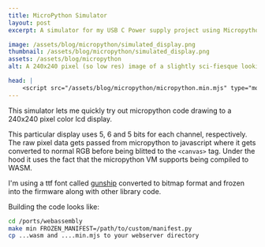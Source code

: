 ```yaml
---
title: MicroPython Simulator
layout: post
excerpt: A simulator for my USB C Power supply project using Micropython running in websassembly.

image: /assets/blog/micropython/simulated_display.png
thumbnail: /assets/blog/micropython/simulated_display.png
assets: /assets/blog/micropython
alt: A 240x240 pixel (so low res) image of a slightly sci-fiesque looking circular display showing so linear and curved bars, 24.4 volts, in bigger font 213w and 8.7A.

head: |
    <script src="/assets/blog/micropython/micropython.min.mjs" type="module"></script>
---
```


This simulator lets me quickly try out micropython code drawing to a 240x240 pixel color lcd display.

This particular display uses 5, 6 and 5 bits for each channel, respectively. The raw pixel data gets passed from micropython to javascript where it gets converted to normal RGB before being blitted to the `<canvas>` tag. Under the hood it uses the fact that the micropython VM supports being compiled to WASM.

I'm using a ttf font called [gunship](https://www.iconian.com/g.html) converted to bitmap format and frozen into the firmware along with other library code.


Building the code looks like:
```sh
cd /ports/webassembly
make min FROZEN_MANIFEST=/path/to/custom/manifest.py
cp ...wasm and ....min.mjs to your webserver directory
```


<script src="{{page.assets}}/cm6.bundle.min.js"></script>
<script src="{{page.assets}}/simulator.js" type = "module"></script>

<usbc-power-supply-simulator code="{{page.assets}}/demo.py" ></usbc-power-supply-simulator>